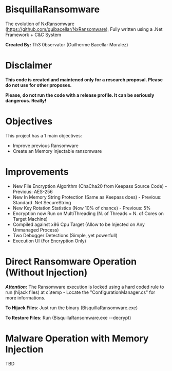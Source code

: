# BisquillaRansomware
The evolution of NxRansomware (https://github.com/guibacellar/NxRansomware), Fully written using a .Net Framework + C&amp;C System

**Created By:** Th3 0bservator (Guilherme Bacellar Moralez)

# Disclaimer
**This code is created and maintened only for a research proposal. Please do not use for other proposes.**

**Please, do not run the code with a release profile. It can be seriously dangerous. Really!**


# Objectives
This project has a 1 main objectives:
  * Improve previous Ransomware
  * Create an Memory injectable ransomware 

# Improvements
  * New File Encryption Algorithm (ChaCha20 from Keepass Source Code) - Previous: AES-256
  * New In Memory String Protection (Same as Keepass does) - Previous: Standard .Net SecureString
  * New Key Rotation Statistics (Now 10% of chance) - Previous: 5%
  * Encryption now Run on MultiThreading (N. of Threads = N. of Cores on Target Machine)
  * Compiled against x86 Cpu Target (Allow to be Injected on Any Unmanaged Process)
  * Two Debugger Detections (Simple, yet powerfull)
  * Execution UI (For Encryption Only)
  

# Direct Ransomware Operation (Without Injection)

***Attention:*** The Ransomware execution is locked using a hard coded rule to run (hijack files) at c:\temp - Locate the "ConfigurationManager.cs" for more informations.

**To Hijack Files**: Just run the binary (BisquillaRansomware.exe)

**To Restore Files**: Run (BisquillaRansomware.exe --decrypt)

# Malware Operation with Memory Injection
TBD

